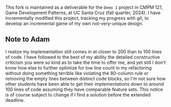 This fork is maintained as a deliverable for the `Demo 1` project in CMPM 121, Game Development Patterns, at UC Santa Cruz (fall quarter, 2024). I have incrementally modified this project, tracking my progress with git, to develop an incremental game of my own not-very-unique design.

## Note to Adam

I realize my implementation still comes in at closer to 200 than to 100 lines of code. I have followed to the best of my ability the detailed constructive criticism you were so kind as to take the time to offer me, and yet still I don't know how else to further optimize for low line count in my refactoring without doing something terrible like violating the 80-column rule or removing the empty lines between distinct code blocks, so I'm not sure how other students have been able to get their implementations down to around 100 lines of code assuming they have comparable feature sets. This notice is of course subject to change if I find a solution before the extended deadline.